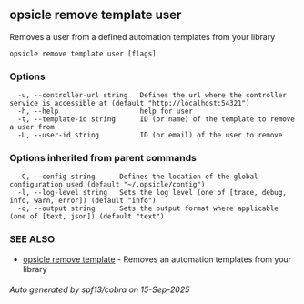 ## opsicle remove template user

Removes a user from a defined automation templates from your library

```
opsicle remove template user [flags]
```

### Options

```
  -u, --controller-url string   Defines the url where the controller service is accessible at (default "http://localhost:54321")
  -h, --help                    help for user
  -t, --template-id string      ID (or name) of the template to remove a user from
  -U, --user-id string          ID (or email) of the user to remove
```

### Options inherited from parent commands

```
  -C, --config string      Defines the location of the global configuration used (default "~/.opsicle/config")
  -l, --log-level string   Sets the log level (one of [trace, debug, info, warn, error]) (default "info")
  -o, --output string      Sets the output format where applicable (one of [text, json]) (default "text")
```

### SEE ALSO

* [opsicle remove template](cli/opsicle_remove_template.md)	 - Removes an automation templates from your library

###### Auto generated by spf13/cobra on 15-Sep-2025
